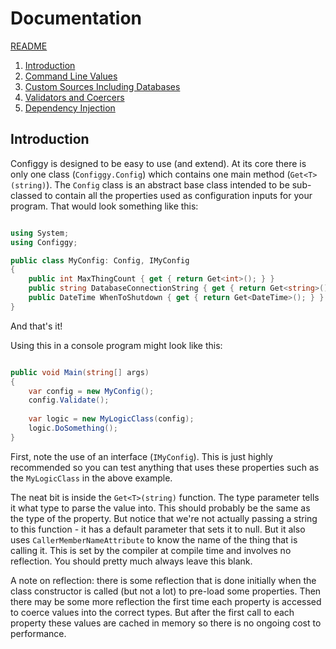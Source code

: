 # Documentation

[README](../README.md)

1. [Introduction](Introduction.md)
2. [Command Line Values](CommandLine.md)
3. [Custom Sources Including Databases](CustomSources.md)
4. [Validators and Coercers](ValidatorsAndCoercers.md)
5. [Dependency Injection](DependencyInjection.md)


## Introduction

Configgy is designed to be easy to use (and extend). At its core there is only one class (`Configgy.Config`) which contains one main method (`Get<T>(string)`). The `Config` class is an abstract base class intended to be sub-classed to contain all the properties used as configuration inputs for your program. That would look something like this:

```csharp

using System;
using Configgy;

public class MyConfig: Config, IMyConfig
{   
    public int MaxThingCount { get { return Get<int>(); } }        
    public string DatabaseConnectionString { get { return Get<string>(); } }        
    public DateTime WhenToShutdown { get { return Get<DateTime>(); } }
}

```

And that's it!

Using this in a console program might look like this:

```csharp

public void Main(string[] args)
{
    var config = new MyConfig();
    config.Validate();
    
    var logic = new MyLogicClass(config);
    logic.DoSomething();
}

```

First, note the use of an interface (`IMyConfig`). This is just highly recommended so you can test anything that uses these properties such as the `MyLogicClass` in the above example.

The neat bit is inside the `Get<T>(string)` function. The type parameter tells it what type to parse the value into. This should probably be the same as the type of the property. But notice that we're not actually passing a string to this function - it has a default parameter that sets it to null. But it also uses `CallerMemberNameAttribute` to know the name of the thing that is calling it. This is set by the compiler at compile time and involves no reflection. You should pretty much always leave this blank.

A note on reflection: there is some reflection that is done initially when the class constructor is called (but not a lot) to pre-load some properties. Then there may be some more reflection the first time each property is accessed to coerce values into the correct types. But after the first call to each property these values are cached in memory so there is no ongoing cost to performance.

